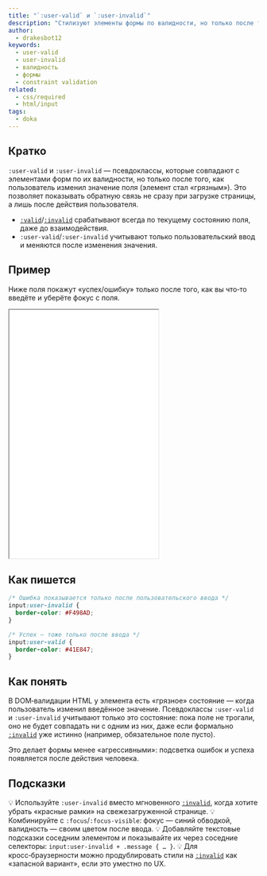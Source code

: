 ```yaml
---
title: "`:user-valid` и `:user-invalid`"
description: "Стилизуют элементы формы по валидности, но только после того, как пользователь взаимодействовал с ними."
author:
  - drakesbot12
keywords:
  - user-valid
  - user-invalid
  - валидность
  - формы
  - constraint validation
related:
  - css/required
  - html/input
tags:
  - doka
---
```


## Кратко

`:user-valid` и `:user-invalid` — псевдоклассы, которые совпадают с элементами форм по их валидности, но только после того, как пользователь изменил значение поля (элемент стал «грязным»). Это позволяет показывать обратную связь не сразу при загрузке страницы, а лишь после действия пользователя.

- [`:valid`](/css/valid/)/[`:invalid`](/css/invalid/) срабатывают всегда по текущему состоянию поля, даже до взаимодействия.
- `:user-valid`/`:user-invalid` учитывают только пользовательский ввод и меняются после изменения значения.

## Пример

Ниже поля покажут «успех/ошибку» только после того, как вы что‑то введёте и уберёте фокус с поля.

<iframe title=":user-valid и :user-invalid — валидация после действия" src="demos/basic/" height="500"></iframe>

## Как пишется

```css
/* Ошибка показывается только после пользовательского ввода */
input:user-invalid {
  border-color: #F498AD;
}

/* Успех — тоже только после ввода */
input:user-valid {
  border-color: #41E847;
}
```

## Как понять

В DOM‑валидации HTML у элемента есть «грязное» состояние — когда пользователь изменил введённое значение. Псевдоклассы `:user-valid` и `:user-invalid` учитывают только это состояние: пока поле не трогали, оно не будет совпадать ни с одним из них, даже если формально [`:invalid`](/css/invalid/) уже истинно (например, обязательное поле пусто).

Это делает формы менее «агрессивными»: подсветка ошибок и успеха появляется после действия человека.

## Подсказки

💡 Используйте `:user-invalid` вместо мгновенного [`:invalid`](/css/invalid/), когда хотите убрать «красные рамки» на свежезагруженной странице.
💡 Комбинируйте с `:focus`/`:focus-visible`: фокус — синий обводкой, валидность — своим цветом после ввода.
💡 Добавляйте текстовые подсказки соседним элементом и показывайте их через соседние селекторы: `input:user-invalid + .message { … }`.
💡 Для кросс‑браузерности можно продублировать стили на [`:invalid`](/css/invalid/) как «запасной вариант», если это уместно по UX.
